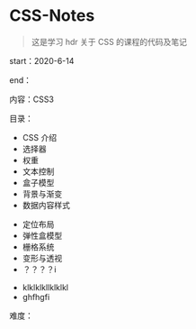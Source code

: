 # CSS-Notes

> 这是学习 hdr 关于 CSS 的课程的代码及笔记

start：2020-6-14

end：

内容：CSS3

目录：

- CSS 介绍
- 选择器
- 权重
- 文本控制
- 盒子模型
- 背景与渐变
- 数据内容样式

* 定位布局
* 弹性盒模型
* 栅格系统
* 变形与透视
* ？？？？i

- klklklkllklklkl
- ghfhgfi

难度：
